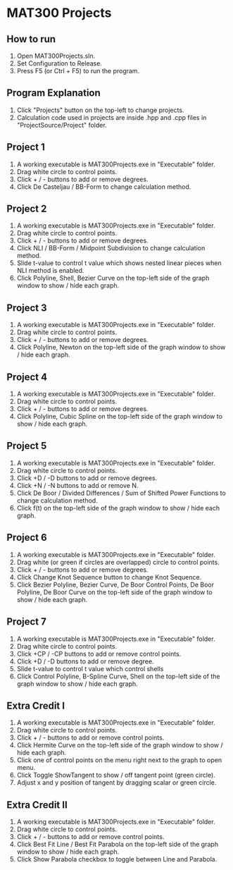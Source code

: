 # MAT300 Projects
 
## How to run
1. Open MAT300Projects.sln.
2. Set Configuration to Release.
3. Press F5 (or Ctrl + F5) to run the program.

## Program Explanation
1. Click "Projects" button on the top-left to change projects.
2. Calculation code used in projects are inside .hpp and .cpp files in "ProjectSource/Project" folder.

## Project 1
1. A working executable is MAT300Projects.exe in "Executable" folder.
2. Drag white circle to control points.
3. Click + / - buttons to add or remove degrees.
4. Click De Casteljau / BB-Form to change calculation method.

## Project 2
1. A working executable is MAT300Projects.exe in "Executable" folder.
2. Drag white circle to control points.
3. Click + / - buttons to add or remove degrees.
4. Click NLI / BB-Form / Midpoint Subdivision to change calculation method.
5. Slide t-value to control t value which shows nested linear pieces when NLI method is enabled.
6. Click Polyline, Shell, Bezier Curve on the top-left side of the graph window to show / hide each graph.

## Project 3
1. A working executable is MAT300Projects.exe in "Executable" folder.
2. Drag white circle to control points.
3. Click + / - buttons to add or remove degrees.
4. Click Polyline, Newton on the top-left side of the graph window to show / hide each graph.

## Project 4
1. A working executable is MAT300Projects.exe in "Executable" folder.
2. Drag white circle to control points.
3. Click + / - buttons to add or remove degrees.
4. Click Polyline, Cubic Spline on the top-left side of the graph window to show / hide each graph.

## Project 5
1. A working executable is MAT300Projects.exe in "Executable" folder.
2. Drag white circle to control points.
3. Click +D / -D buttons to add or remove degrees.
4. Click +N / -N buttons to add or remove N.
5. Click De Boor / Divided Differences / Sum of Shifted Power Functions to change calculation method.
6. Click f(t) on the top-left side of the graph window to show / hide each graph.

## Project 6
1. A working executable is MAT300Projects.exe in "Executable" folder.
2. Drag white (or green if circles are overlapped) circle to control points.
3. Click + / - buttons to add or remove degrees.
4. Click Change Knot Sequence button to change Knot Sequence.
5. Click Bezier Polyline, Bezier Curve, De Boor Control Points, De Boor Polyline, De Boor Curve on the top-left side of the graph window to show / hide each graph.

## Project 7
1. A working executable is MAT300Projects.exe in "Executable" folder.
2. Drag white circle to control points.
3. Click +CP / -CP buttons to add or remove control points.
4. Click +D / -D buttons to add or remove degree.
5. Slide t-value to control t value which control shells
5. Click Control Polyline, B-Spline Curve, Shell on the top-left side of the graph window to show / hide each graph.

## Extra Credit I
1. A working executable is MAT300Projects.exe in "Executable" folder.
2. Drag white circle to control points.
3. Click + / - buttons to add or remove control points.
4. Click Hermite Curve on the top-left side of the graph window to show / hide each graph.
5. Click one of control points on the menu right next to the graph to open menu.
6. Click Toggle ShowTangent to show / off tangent point (green circle).
7. Adjust x and y position of tangent by dragging scalar or green circle.

## Extra Credit II
1. A working executable is MAT300Projects.exe in "Executable" folder.
2. Drag white circle to control points.
3. Click + / - buttons to add or remove control points.
4. Click Best Fit Line / Best Fit Parabola on the top-left side of the graph window to show / hide each graph.
5. Click Show Parabola checkbox to toggle between Line and Parabola.